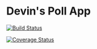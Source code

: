 # Devin's Poll App

[![Build Status](https://travis-ci.org/devmcdonald/swe1-app.svg?branch=master)](https://travis-ci.org/devmcdonald/swe1-app)

[![Coverage Status](https://coveralls.io/repos/github/devmcdonald/swe1-app/badge.svg?branch=master)](https://coveralls.io/github/devmcdonald/swe1-app?branch=master)

